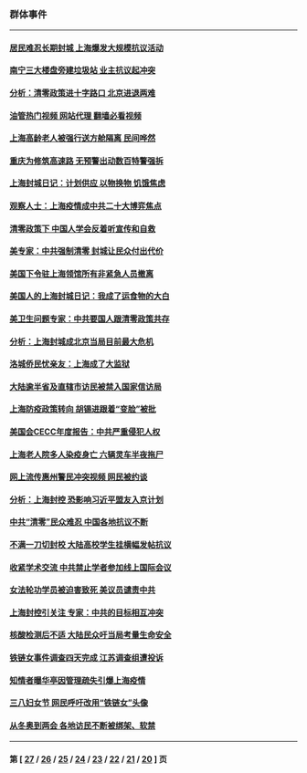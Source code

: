 ### 群体事件
---
#### [居民难忍长期封城 上海爆发大规模抗议活动](../../pages/ncid279/n13724894.md?05140445) 
#### [南宁三大楼盘旁建垃圾站 业主抗议起冲突](../../pages/ncid279/n13723244.md?05140445) 
#### [分析：清零政策进十字路口 北京进退两难](../../pages/ncid279/n13722760.md?05140445) 
#### [油管热门视频 网站代理 翻墙必看视频](http://209.222.30.114:81/youtube.html?05140445)
#### [上海高龄老人被强行送方舱隔离 民间哗然](../../pages/ncid279/n13717318.md?05140445) 
#### [重庆为修筑高速路 无预警出动数百特警强拆](../../pages/ncid279/n13716893.md?05140445) 
#### [上海封城日记：计划供应 以物换物 饥饿焦虑](../../pages/ncid279/n13715646.md?05140445) 
#### [观察人士：上海疫情成中共二十大博弈焦点](../../pages/ncid279/n13713349.md?05140445) 
#### [清零政策下 中国人学会反着听宣传和自救](../../pages/ncid279/n13711002.md?05140445) 
#### [美专家：中共强制清零 封城让民众付出代价](../../pages/ncid279/n13709482.md?05140445) 
#### [美国下令驻上海领馆所有非紧急人员撤离](../../pages/ncid279/n13709373.md?05140445) 
#### [美国人的上海封城日记：我成了运食物的大白](../../pages/ncid279/n13707573.md?05140445) 
#### [美卫生问题专家：中共要国人跟清零政策共存](../../pages/ncid279/n13705925.md?05140445) 
#### [分析：上海封城成北京当局目前最大危机](../../pages/ncid279/n13702771.md?05140445) 
#### [洛城侨民忧亲友：上海成了大监狱](../../pages/ncid279/n13693937.md?05140445) 
#### [大陆逾半省及直辖市访民被禁入国家信访局](../../pages/ncid279/n13689201.md?05140445) 
#### [上海防疫政策转向 胡锡进跟着“变脸”被批](../../pages/ncid279/n13688098.md?05140445) 
#### [美国会CECC年度报告：中共严重侵犯人权](../../pages/ncid279/n13687784.md?05140445) 
#### [上海老人院多人染疫身亡 六辆灵车半夜拖尸](../../pages/ncid279/n13687060.md?05140445) 
#### [网上流传惠州警民冲突视频 网民被约谈](../../pages/ncid279/n13687562.md?05140445) 
#### [分析：上海封控 恐影响习近平盟友入京计划](../../pages/ncid279/n13686881.md?05140445) 
#### [中共“清零”民众难忍 中国各地抗议不断](../../pages/ncid279/n13685186.md?05140445) 
#### [不满一刀切封校 大陆高校学生挂横幅发帖抗议](../../pages/ncid279/n13683669.md?05140445) 
#### [收紧学术交流 中共禁止学者参加线上国际会议](../../pages/ncid279/n13684255.md?05140445) 
#### [女法轮功学员被迫害致死 美议员谴责中共](../../pages/ncid279/n13682069.md?05140445) 
#### [上海封控引关注 专家：中共的目标相互冲突](../../pages/ncid279/n13679402.md?05140445) 
#### [核酸检测后不适 大陆民众吁当局考量生命安全](../../pages/ncid279/n13674223.md?05140445) 
#### [铁链女事件调查四天完成 江苏调查组遭投诉](../../pages/ncid279/n13673940.md?05140445) 
#### [知情者曝华亭因管理疏失引爆上海疫情](../../pages/ncid279/n13642418.md?05140445) 
#### [三八妇女节 网民呼吁改用“铁链女”头像](../../pages/ncid279/n13629332.md?05140445) 
#### [从冬奥到两会 各地访民不断被绑架、软禁](../../pages/ncid279/n13623432.md?05140445) 

---
#### 第 [ [27](./27.md?05140445) / [26](./26.md?05140445) / [25](./25.md?05140445) / [24](./24.md?05140445) / [23](./23.md?05140445) / [22](./22.md?05140445) / [21](./21.md?05140445) / [20](./20.md?05140445) ] 页
